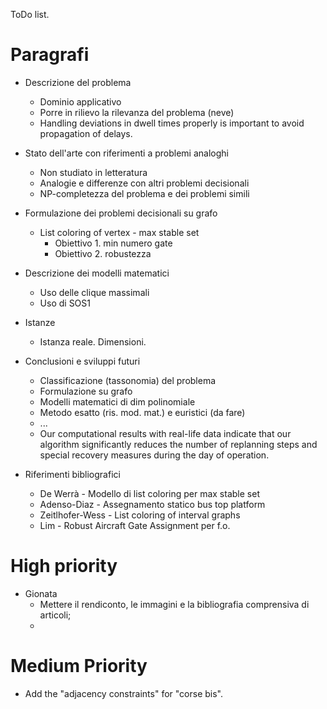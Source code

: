 ToDo list.

# Paragrafi #

  * Descrizione del problema
    * Dominio applicativo
    * Porre in rilievo la rilevanza del problema (neve)
    * Handling deviations in dwell times properly is important to avoid propagation of delays.


  * Stato dell'arte con riferimenti a problemi analoghi
    * Non studiato in letteratura
    * Analogie e differenze con altri problemi decisionali
    * NP-completezza del problema e dei problemi simili

  * Formulazione dei problemi decisionali su grafo
    * List coloring of vertex - max stable set
      * Obiettivo 1. min numero gate
      * Obiettivo 2. robustezza

  * Descrizione dei modelli matematici
    * Uso delle clique massimali
    * Uso di SOS1

  * Istanze
    * Istanza reale. Dimensioni.

  * Conclusioni e sviluppi futuri
    * Classificazione (tassonomia) del problema
    * Formulazione su grafo
    * Modelli matematici di dim polinomiale
    * Metodo esatto (ris. mod. mat.) e euristici (da fare)
    * ...
    * Our computational results with real-life data indicate that our algorithm significantly reduces the number of replanning steps and special recovery measures during the day of operation.


  * Riferimenti bibliografici
    * De Werrà - Modello di list coloring per max stable set
    * Adenso-Diaz - Assegnamento statico bus top platform
    * Zeitlhofer-Wess - List coloring of interval graphs
    * Lim - Robust Aircraft Gate Assignment per f.o.

# High priority #

  * Gionata
    * Mettere il rendiconto, le immagini e la bibliografia comprensiva di articoli;
    * 


# Medium Priority #

  * Add the "adjacency constraints" for "corse bis".